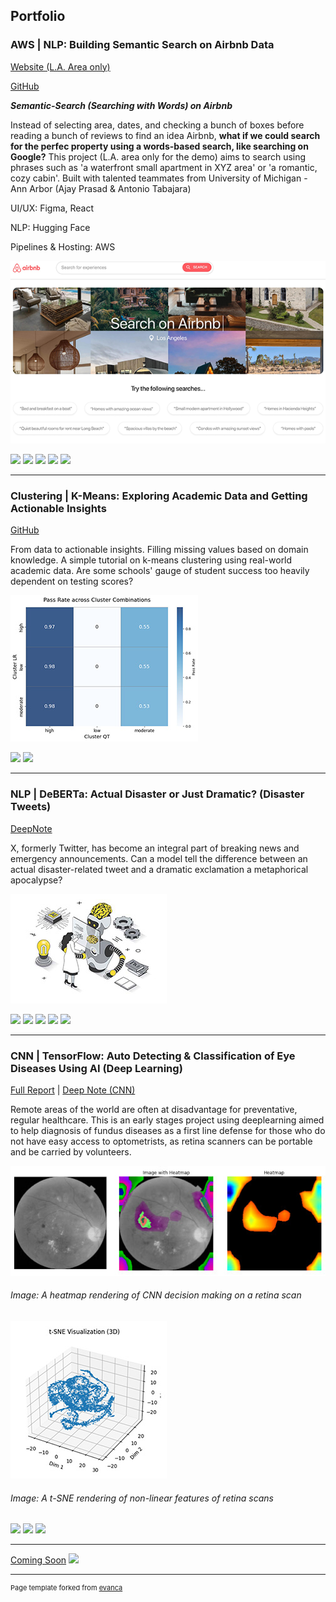 ## Portfolio

### AWS | NLP: Building Semantic Search on Airbnb Data

<a href="http://capstone-airbnb.s3-website.us-east-2.amazonaws.com">Website (L.A. Area only)</a>


<a href="https://github.com/tabajara98/airbnb_nlp">GitHub </a>


***Semantic-Search (Searching with Words) on Airbnb***

Instead of selecting area, dates, and checking a bunch of boxes before reading a bunch of reviews to find an idea Airbnb, **what if we could search for the perfec property using a words-based search, like searching on Google?**
This project (L.A. area only for the demo) aims to search using phrases such as 'a waterfront small apartment in XYZ area' or 'a romantic, cozy cabin'.
Built with talented teammates from University of Michigan - Ann Arbor (Ajay Prasad & Antonio Tabajara)


UI/UX: Figma, React


NLP: Hugging Face


Pipelines & Hosting: AWS

<img src="images/airbnb.png?raw=true"/>


[![](https://img.shields.io/badge/Python-black?logo=Python)](#) [![](https://img.shields.io/badge/Jupyter-black?logo=Jupyter)](#) [![](https://img.shields.io/badge/amazonaws-black?logo=amazonaws)](#) [![](https://img.shields.io/badge/HuggingFace_Transformers-black?logo=huggingface)](#) [![](https://img.shields.io/badge/react-black?logo=react)](#) 

---

### Clustering | K-Means: Exploring Academic Data and Getting Actionable Insights

<a href="https://github.com/seanlv11/progress/blob/8f8a086d1e8de06ea8e6fd4b1d89b353957eaff2/KMeans_Student_Analysis.ipynb">GitHub </a>


From data to actionable insights. Filling missing values based on domain knowledge. A simple tutorial on k-means clustering using real-world academic data. Are some schools' gauge of student success too heavily dependent on testing scores?


<img src="images/kMeans_heatmap.jpg?raw=true"/>


[![](https://img.shields.io/badge/Python-white?logo=Python)](#) [![](https://img.shields.io/badge/Jupyter-white?logo=Jupyter)](#) 

---


### NLP | DeBERTa: Actual Disaster or Just Dramatic? (Disaster Tweets)

<a href="https://deepnote.com/workspace/seanlv-e5b5ce69-9533-45e7-8bc1-c6a9fd860161/project/Disaster-Tweets-d54e63a1-6298-432b-a1e4-46213abe9ea2/notebook/nlp-disaster-tweets-with-huggingface-transformers-2-c6e5e4c700aa4a6fafd00e847e01000a">DeepNote </a>


X, formerly Twitter, has become an integral part of breaking news and emergency announcements. Can a model tell the difference between an actual disaster-related tweet 
and a dramatic exclamation a metaphorical apocalypse?


<img src="images/deberta_small.jpg?raw=true"/>


[![](https://img.shields.io/badge/Python-white?logo=Python)](#) [![](https://img.shields.io/badge/Jupyter-white?logo=Jupyter)](#) [![](https://img.shields.io/badge/PyTorch-white?logo=pytorch)](#) [![](https://img.shields.io/badge/X(Twitter)-white?logo=X)](#) [![](https://img.shields.io/badge/HuggingFace_Transformers-white?logo=huggingface)](#)


---


### CNN | TensorFlow: Auto Detecting & Classification of Eye Diseases Using AI (Deep Learning)
<a href="https://docs.google.com/document/d/1ZOgKTWLeC8clTZS8VpGSHrENRl19v0Lo-XwTLisXA7o/edit?usp=sharing">Full Report</a> | <a href="https://deepnote.com/workspace/seanlv-e5b5ce69-9533-45e7-8bc1-c6a9fd860161/project/Disaster-Tweets-d54e63a1-6298-432b-a1e4-46213abe9ea2/notebook/6.%20SL%20%E2%80%93%20CNNs%20(Sean)-40fc728a91ec49b5afd22cafdfa05fbf">Deep Note (CNN)</a>



Remote areas of the world are often at disadvantage for preventative, regular healthcare. This is an early stages project using deeplearning aimed to help diagnosis of fundus
diseases as a first line defense for those who do not have easy access to optometrists, as retina scanners can be portable and be carried by volunteers.


<img src="images/heatmap.jpg"/>

###### Image: A heatmap rendering of CNN decision making on a retina scan


<img src="images/tsne_3d.jpg"/>

###### Image: A t-SNE rendering of non-linear features of retina scans

[![](https://img.shields.io/badge/Python-white?logo=Python)](#) [![](https://img.shields.io/badge/TensorFlow-white?logo=TensorFlow)](#) [![](https://img.shields.io/badge/PyTorch-white?logo=pytorch)](#)



---
[Coming Soon](http://example.com/)
<img src="images/dummy_thumbnail.jpg?raw=true"/>




---
<p style="font-size:11px">Page template forked from <a href="https://github.com/evanca/quick-portfolio">evanca</a></p>
<!-- Remove above link if you don't want to attibute -->
